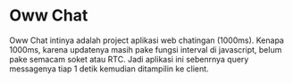 # Oww Chat
Oww Chat intinya adalah project aplikasi web chatingan (1000ms). Kenapa 1000ms, karena updatenya masih pake fungsi interval di javascript, belum pake semacam soket atau RTC. Jadi aplikasi ini sebenrnya query messagenya tiap 1 detik kemudian ditampilin ke client. 


